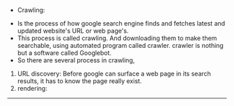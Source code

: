 * Crawling: 
- Is the process of how google search engine finds and fetches latest and updated website's URL or web page's. 
- This process is called crawling. And downloading them to make them searchable, using automated program called crawler. crawler is nothing but a software called Googlebot.
- So there are several process in crawling,
1. URL discovery: Before google can surface a web page in its search results, it has to know the page really exist.
2. rendering:
---------
